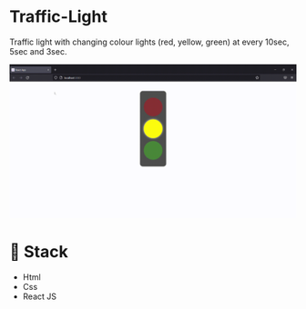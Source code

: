 # Traffic-Light 
Traffic light with changing colour lights (red, yellow, green)
at every 10sec, 5sec and 3sec.

![TrafficLight](./src/video.gif)

# 🥞 Stack
* Html
* Css
* React JS
